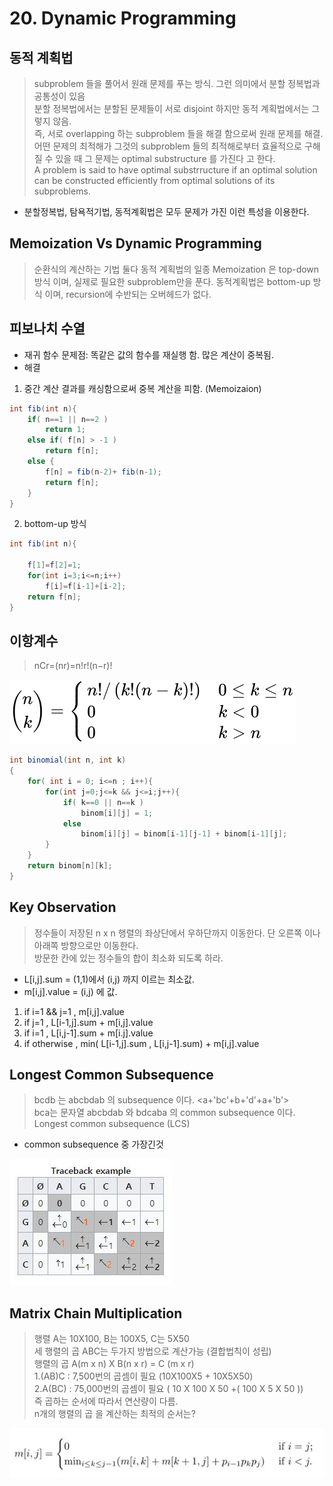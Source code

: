 # 20. Dynamic Programming  

## 동적 계획법
> subproblem 들을 풀어서 원래 문제를 푸는 방식. 그런 의미에서 분할 정복법과 공통성이 있음    
> 분할 정복법에서는 분할된 문제들이 서로 disjoint 하지만 동적 계획법에서는 그렇지 않음.    
> 즉, 서로 overlapping 하는 subproblem 들을 해결 함으로써 원래 문제를 해결.  
> 어떤 문제의 최적해가 그것의 subproblem 들의 최적해로부터 효율적으로 구해질 수 있을 때 그 문제는  optimal substructure 를 가진다 고 한다.  
> A problem is said to have optimal substrructure if an optimal solution can be constructed efficiently from optimal solutions of its subproblems.    

* 분할정복법, 탐욕적기법, 동적계획법은 모두 문제가 가진 이런 특성을 이용한다.
  
  
  
## Memoization Vs Dynamic Programming
> 순환식의 계산하는 기법
> 둘다 동적 계획법의 일종
> Memoization 은 top-down 방식 이며, 실제로 필요한 subproblem만을 푼다.
> 동적계획법은 bottom-up 방식 이며, recursion에 수반되는 오버헤드가 없다. 
 
## 피보나치 수열   
* 재귀 함수 문제점: 똑같은 값의 함수를 재실행 함. 많은 계산이 중복됨.  
* 해결  
1. 중간 계산 결과를 캐싱함으로써 중복 계산을 피함. (Memoizaion)  

```java
int fib(int n){
	if( n==1 || n==2 )
		return 1;
	else if( f[n] > -1 )
		return f[n];
	else {
		f[n] = fib(n-2)+ fib(n-1);
		return f[n];
	}
}
```
2. bottom-up 방식
```java 
int fib(int n){

	f[1]=f[2]=1;
	for(int i=3;i<=n;i++)
		f[i]=f[i-1]+[i-2];
	return f[n];	
}
```

## 이항계수
> nCr=(nr)=n!r!(n−r)!

![binomial](./binomial.svg)

```java
int binomial(int n, int k)
{
	for( int i = 0; i<=n ; i++){
		for(int j=0;j<=k && j<=i;j++){
			if( k==0 || n==k )
				binom[i][j] = 1;
			else
				binom[i][j] = binom[i-1][j-1] + binom[i-1][j];
		}
	}
	return binom[n][k];
} 
```

## Key Observation
> 정수들이 저장된 n x n 행렬의 좌상단에서 우하단까지 이동한다. 단 오른쪽 이나 아래쪽 방향으로만 이동한다.  
> 방문한 칸에 있는 정수들의 합이 최소화 되도록 하라.  

* L[i,j].sum = (1,1)에서  (i,j) 까지 이르는 최소값.  
* m[i,j].value = (i,j) 에 값.
1. if i=1 && j=1 , m[i,j].value  
2. if j=1 , L[i-1,j].sum + m[i,j].value  
3. if i=1 , L[i,j-1].sum + m[i.j].value  
4. if otherwise , min( L[i-1,j].sum , L[i,j-1].sum) + m[i,j].value    

## Longest Common Subsequence
> bcdb 는 abcbdab 의 subsequence 이다.  <a+'bc'+b+'d'+a+'b'>  
> bca는 문자열 abcbdab 와 bdcaba 의 common subsequence 이다.  
> Longest common subsequence (LCS)
* common subsequence 중 가장긴것
 
![LCS](./LCS.JPG)  

## Matrix Chain Multiplication  
> 행렬 A는 10X100, B는 100X5, C는 5X50  
> 세 행렬의 곱 ABC는 두가지 방법으로 계산가능 (결합법칙이 성립)  
> 행렬의 곱 A(m x n) X B(n x r) = C (m x r)  
> 1.(AB)C : 7,500번의 곱셈이 필요 (10X100X5 + 10X5X50)  
> 2.A(BC) : 75,000번의 곱셈이 필요 ( 10 X 100 X 50 +( 100 X 5 X 50 ))  
> 즉 곱하는 순서에 따라서 연산량이 다름.  
> n개의 행렬의 곱 을 계산하는 최적의 순서는?  

![MatrixChainMultiple](./MatrixChainMultiple.JPG)  



